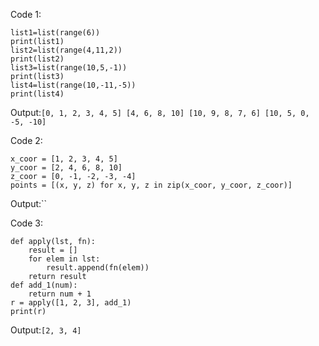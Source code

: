 Code 1:
```
list1=list(range(6))
print(list1)
list2=list(range(4,11,2))
print(list2)
list3=list(range(10,5,-1))
print(list3)
list4=list(range(10,-11,-5))
print(list4)
```
Output:`[0, 1, 2, 3, 4, 5]
[4, 6, 8, 10]
[10, 9, 8, 7, 6]
[10, 5, 0, -5, -10]`


Code 2:
```
x_coor = [1, 2, 3, 4, 5]
y_coor = [2, 4, 6, 8, 10]
z_coor = [0, -1, -2, -3, -4]
points = [(x, y, z) for x, y, z in zip(x_coor, y_coor, z_coor)]
```
Output:``


Code 3:
```
def apply(lst, fn):
    result = []
    for elem in lst:
        result.append(fn(elem))
    return result
def add_1(num):
    return num + 1
r = apply([1, 2, 3], add_1)
print(r)
```
Output:`[2, 3, 4]`
